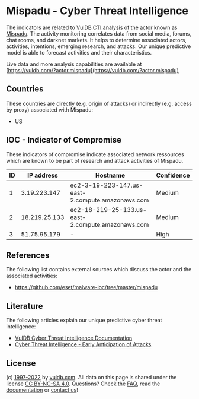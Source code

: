 # Mispadu - Cyber Threat Intelligence

The indicators are related to [VulDB CTI analysis](https://vuldb.com/?kb.cti) of the actor known as [Mispadu](https://vuldb.com/?actor.mispadu). The activity monitoring correlates data from social media, forums, chat rooms, and darknet markets. It helps to determine associated actors, activities, intentions, emerging research, and attacks. Our unique predictive model is able to forecast activities and their characteristics.

Live data and more analysis capabilities are available at [https://vuldb.com/?actor.mispadu](https://vuldb.com/?actor.mispadu)

## Countries

These countries are directly (e.g. origin of attacks) or indirectly (e.g. access by proxy) associated with Mispadu:

* US

## IOC - Indicator of Compromise

These indicators of compromise indicate associated network ressources which are known to be part of research and attack activities of Mispadu.

ID | IP address | Hostname | Confidence
-- | ---------- | -------- | ----------
1 | 3.19.223.147 | ec2-3-19-223-147.us-east-2.compute.amazonaws.com | Medium
2 | 18.219.25.133 | ec2-18-219-25-133.us-east-2.compute.amazonaws.com | Medium
3 | 51.75.95.179 | - | High

## References

The following list contains external sources which discuss the actor and the associated activities:

* https://github.com/eset/malware-ioc/tree/master/mispadu

## Literature

The following articles explain our unique predictive cyber threat intelligence:

* [VulDB Cyber Threat Intelligence Documentation](https://vuldb.com/?kb.cti)
* [Cyber Threat Intelligence - Early Anticipation of Attacks](https://www.scip.ch/en/?labs.20201022)

## License

(c) [1997-2022](https://vuldb.com/?kb.changelog) by [vuldb.com](https://vuldb.com/?kb.about). All data on this page is shared under the license [CC BY-NC-SA 4.0](https://creativecommons.org/licenses/by-nc-sa/4.0/). Questions? Check the [FAQ](https://vuldb.com/?kb.faq), read the [documentation](https://vuldb.com/?kb) or [contact us](https://vuldb.com/?contact)!
